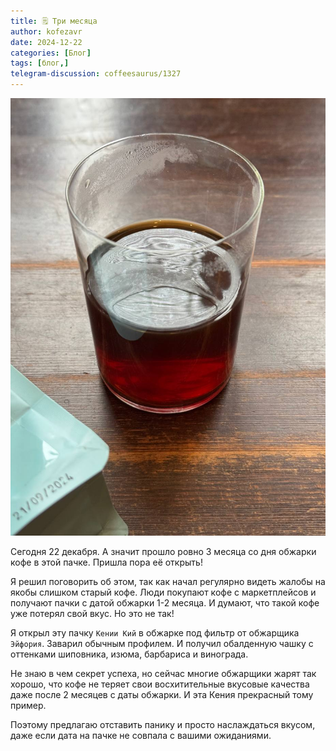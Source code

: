 ```yaml
---
title: 🗒 Три месяца
author: kofezavr
date: 2024-12-22
categories: [Блог]
tags: [блог,]
telegram-discussion: coffeesaurus/1327
--- 
```

![Три месяца](/assets/img/posts/24/12/3mesyatsa.jpg)

Сегодня 22 декабря. А значит прошло ровно 3 месяца со дня обжарки кофе в этой пачке. Пришла пора её открыть!

Я решил поговорить об этом, так как начал регулярно видеть жалобы на якобы слишком старый кофе. Люди покупают кофе с маркетплейсов и получают пачки с датой обжарки 1-2 месяца. И думают, что такой кофе уже потерял свой вкус. Но это не так!

Я открыл эту пачку `Кении Кий` в обжарке под фильтр от обжарщика `Эйфория`. Заварил обычным профилем. И получил обалденную чашку с оттенками шиповника, изюма, барбариса и винограда. 

Не знаю в чем секрет успеха, но сейчас многие обжарщики жарят так хорошо, что кофе не теряет свои восхитительные вкусовые качества даже после 2 месяцев с даты обжарки. И эта Кения прекрасный тому пример. 

Поэтому предлагаю отставить панику и просто наслаждаться вкусом, даже если дата на пачке не совпала с вашими ожиданиями.